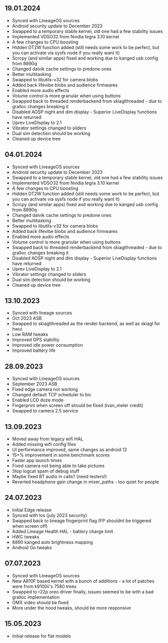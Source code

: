 ## 19.01.2024
- Synced with LineageOS sources
- Android security update to December 2023
- Swapped to a temporary stable kernel, old one had a few stability issues
- Implemented VDSO32 from Nvidia tegra 3.10 kernel
- A few changes to CPU boosting
- Hidden DT2W function added (still needs some work to be perfect, but you can activate via sysfs node if you really want it)
- Scrcpy (and similar apps) fixed and working due to kanged usb config from 8890q
- Changed dalvik cache settings to predone ones
- Better multitasking
- Swapped to libutils-v32 for camera blobs
- Added back lifevibe blobs and audience firmwares
- Enabled more audio effects
- Volume control is more granular when using buttons
- Swapped back to threaded renderbackend from skiaglthreaded - due to gralloc changes breaking it
- Disabled AOSP night and dim display - Superior LiveDisplay functions have returned
- Uprev LiveDisplay to 2.1
- Vibrator settings changed to sliders
- Dual sim detection should be working
- Cleaned up device tree
## 04.01.2024
- Synced with LineageOS sources
- Android security update to December 2023
- Swapped to a temporary stable kernel, old one had a few stability issues
- Implemented VDSO32 from Nvidia tegra 3.10 kernel
- A few changes to CPU boosting
- Hidden DT2W function added (still needs some work to be perfect, but you can activate via sysfs node if you really want it)
- Scrcpy (and similar apps) fixed and working due to kanged usb config from 8890q
- Changed dalvik cache settings to predone ones
- Better multitasking
- Swapped to libutils-v32 for camera blobs
- Added back lifevibe blobs and audience firmwares
- Enabled more audio effects
- Volume control is more granular when using buttons
- Swapped back to threaded renderbackend from skiaglthreaded - due to gralloc changes breaking it
- Disabled AOSP night and dim display - Superior LiveDisplay functions have returned
- Uprev LiveDisplay to 2.1
- Vibrator settings changed to sliders
- Dual sim detection should be working
- Cleaned up device tree

## 13.10.2023
- Synced with lineage sources
- Oct 2023 ASB
- Swapped to skiaglthreaded as the render backend, as well as skiagl for hwui
- Low RAM tweaks
- Improved GPS stability
- Improved idle power consumption
- Improved battery life

## 28.09.2023
- Synced with LineageOS sources
- September 2023 ASB
- Fixed edge camera not working
- Changed default TCP scheduler to bic
- Enabled LCD doze mode
- Fingerprint when screen off should be fixed (ivan_meler credit)
- Swapped to camera 2.5 service

## 13.09.2023
- Moved away from legacy wifi HAL
- Added missing wifi config files
- UI performance improved, same changes as android 12
- 15+% improvement in some benchmark scores
- Faster app launch times
- Fixed camera not being able to take pictures
- Stop logcat spam of debug stuff
- Maybe fixed BT audio in calls? (need testers!)
- Reverted headphone gain change in mixer_paths - too quiet for people

## 24.07.2023
- Initial Edge release
- Synced with los (july 2023 security)
- Swapped back to lineage fingerprint flag (FP shouldnt be triggered when screen off)
- Added Lineage Health HAL - battery charge limit
- HWC tweaks
- 8890 kanged auto brightness mapping
- Android Go tweaks

## 07.07.2023
- Synced with LineageOS sources
- New A810F based kernel with a bunch of additions - a lot of patches were from k9100ii's 7580 trees
- Swapped to r22p oreo driver finally, issues seemed to be with a bad gralloc implementation
- OMX video should be fixed
- More under the hood tweaks, should be more responsive

## 15.05.2023
- Initial release for flat models
